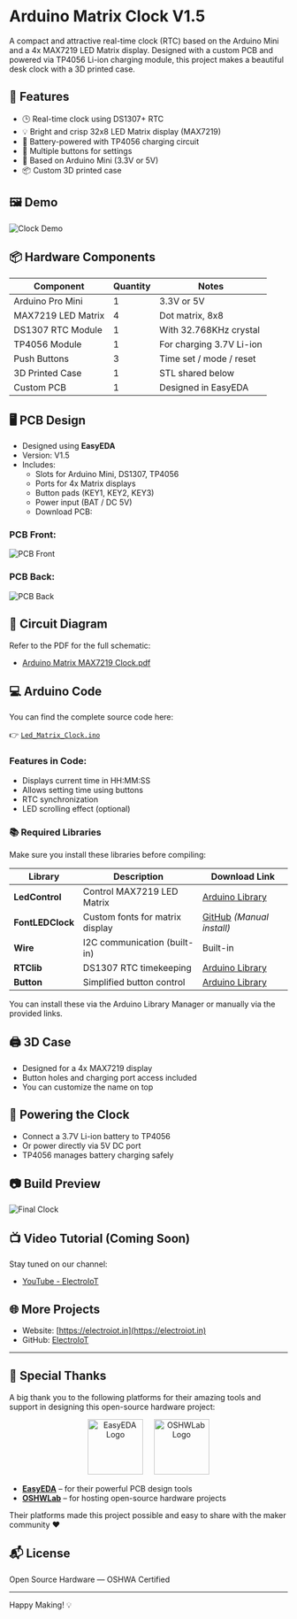 # Arduino Matrix Clock V1.5

A compact and attractive real-time clock (RTC) based on the Arduino Mini and a 4x MAX7219 LED Matrix display. Designed with a custom PCB and powered via TP4056 Li-ion charging module, this project makes a beautiful desk clock with a 3D printed case.

## 🔧 Features

- 🕒 Real-time clock using DS1307+ RTC
- 💡 Bright and crisp 32x8 LED Matrix display (MAX7219)
- 🔋 Battery-powered with TP4056 charging circuit
- 🔘 Multiple buttons for settings
- 🧠 Based on Arduino Mini (3.3V or 5V)
- 📦 Custom 3D printed case

## 🖼️ Demo

![Clock Demo](Image/clock.JPG)

## 📦 Hardware Components

| Component          | Quantity | Notes                        |
|--------------------|----------|------------------------------|
| Arduino Pro Mini    | 1        | 3.3V or 5V                   |
| MAX7219 LED Matrix  | 4        | Dot matrix, 8x8              |
| DS1307 RTC Module   | 1        | With 32.768KHz crystal       |
| TP4056 Module       | 1        | For charging 3.7V Li-ion     |
| Push Buttons        | 3        | Time set / mode / reset      |
| 3D Printed Case     | 1        | STL shared below             |
| Custom PCB          | 1        | Designed in EasyEDA          |

## 🖥️ PCB Design

- Designed using **EasyEDA**
- Version: V1.5
- Includes:
  - Slots for Arduino Mini, DS1307, TP4056
  - Ports for 4x Matrix displays
  - Button pads (KEY1, KEY2, KEY3)
  - Power input (BAT / DC 5V)
  - Download PCB: 

### PCB Front:
![PCB Front](Image/Arduino_PCB_Front.JPG)

### PCB Back:
![PCB Back](Image/Arduino_PCB_back.JPG)

## 🧾 Circuit Diagram

Refer to the PDF for the full schematic:
- [Arduino Matrix MAX7219 Clock.pdf](Diagram/Arduino_Matrix_MAX7219_Clock/Arduino_Matrix_MAX7219_Clock.pdf)

## 💻 Arduino Code

You can find the complete source code here:

👉 [`Led_Matrix_Clock.ino`](Code/Arduino/Led_Matrix_Clock.ino)

### Features in Code:
- Displays current time in HH:MM:SS
- Allows setting time using buttons
- RTC synchronization
- LED scrolling effect (optional)

### 📚 Required Libraries

Make sure you install these libraries before compiling:

| Library         | Description                          | Download Link |
|----------------|--------------------------------------|---------------|
| **LedControl** | Control MAX7219 LED Matrix           | [Arduino Library](https://www.arduinolibraries.info/libraries/led-control) |
| **FontLEDClock** | Custom fonts for matrix display      | [GitHub](https://github.com/javastraat/arduino/tree/master/libraries/FontLEDClock) *(Manual install)* |
| **Wire**        | I2C communication (built-in)         | Built-in |
| **RTClib**      | DS1307 RTC timekeeping               | [Arduino Library](https://www.arduinolibraries.info/libraries/rt-clib) |
| **Button**      | Simplified button control            | [Arduino Library](https://www.arduinolibraries.info/libraries/button) |

You can install these via the Arduino Library Manager or manually via the provided links.

## 🖨️ 3D Case

- Designed for a 4x MAX7219 display
- Button holes and charging port access included
- You can customize the name on top

## 🔌 Powering the Clock

- Connect a 3.7V Li-ion battery to TP4056
- Or power directly via 5V DC port
- TP4056 manages battery charging safely

## 📷 Build Preview

![Final Clock](Image/clock.JPG)

## 📺 Video Tutorial (Coming Soon)

Stay tuned on our channel:
- [YouTube - ElectroIoT](https://www.youtube.com/ElectroIoT)

## 🌐 More Projects

- Website: [https://electroiot.in](https://electroiot.in)
- GitHub: [ElectroIoT](https://github.com/ElectroIoT)

---

## 🙏 Special Thanks

A big thank you to the following platforms for their amazing tools and support in designing this open-source hardware project:

<p align="center">
  <img src="Image/EasyEDA.png" alt="EasyEDA Logo" width="100"/>&nbsp;&nbsp;&nbsp;&nbsp;
  <img src="Image/OSHWLab.png" alt="OSHWLab Logo" width="100"/>
</p>

- **[EasyEDA](https://easyeda.com/)** – for their powerful PCB design tools  
- **[OSHWLab](https://oshwlab.com/)** – for hosting open-source hardware projects

Their platforms made this project possible and easy to share with the maker community ❤️

## 📬 License

Open Source Hardware — OSHWA Certified

---

Happy Making! 💡
